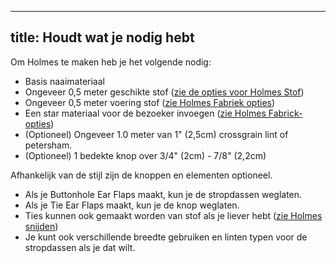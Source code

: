 ***

## title: Houdt wat je nodig hebt

Om Holmes te maken heb je het volgende nodig:

*   Basis naaimateriaal
*   Ongeveer 0,5 meter geschikte stof ([zie de opties voor Holmes Stof](/docs/patterns/holmes/fabric/))
*   Ongeveer 0,5 meter voering stof ([zie Holmes Fabriek opties](/docs/patterns/holmes/fabric/))
*   Een star materiaal voor de bezoeker invoegen ([zie Holmes Fabrick-opties](/docs/patterns/holmes/fabric/))
*   (Optioneel) Ongeveer 1.0 meter van 1" (2,5cm) crossgrain lint of petersham.
*   (Optioneel) 1 bedekte knop over 3/4" (2cm) - 7/8" (2,2cm)

<Note>

Afhankelijk van de stijl zijn de knoppen en elementen optioneel.

*   Als je Buttonhole Ear Flaps maakt, kun je de stropdassen weglaten.
*   Als je Tie Ear Flaps maakt, kun je de knop weglaten.
*   Ties kunnen ook gemaakt worden van stof als je liever hebt ([zie Holmes snijden](/docs/patronen/holmes/cutting/))
*   Je kunt ook verschillende breedte gebruiken en linten typen voor de stropdassen als je dat wilt.

</Note>
